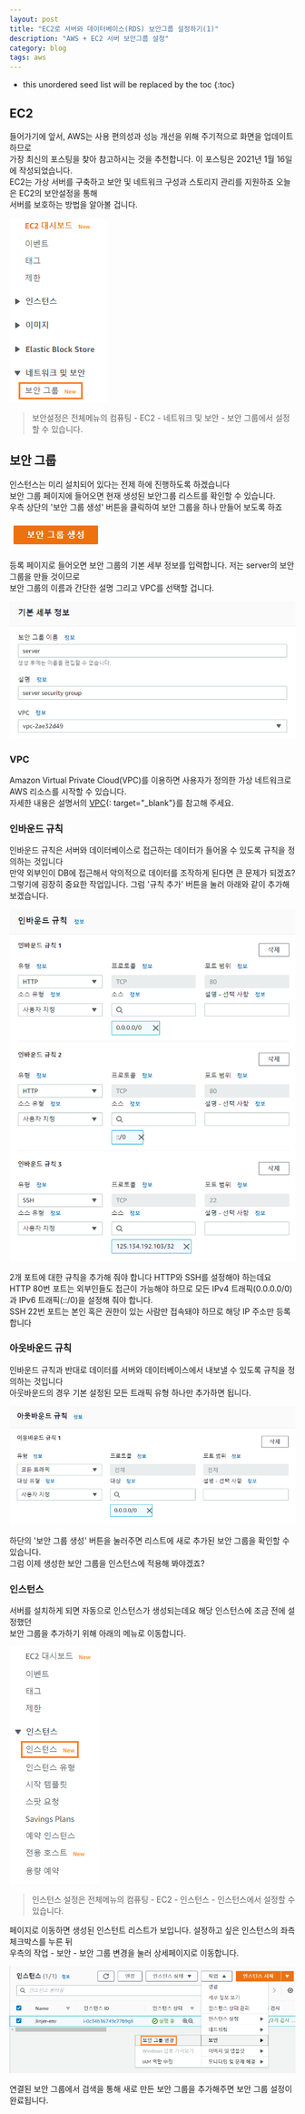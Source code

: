 ```yaml
---
layout: post
title: "EC2로 서버와 데이터베이스(RDS) 보안그룹 설정하기(1)"
description: "AWS + EC2 서버 보안그룹 설정"
category: blog
tags: aws
---
```


<!--more-->

* this unordered seed list will be replaced by the toc
{:toc}

## EC2

들어가기에 앞서, AWS는 사용 편의성과 성능 개선을 위해 주기적으로 화면을 업데이트 하므로    
가장 최신의 포스팅을 찾아 참고하시는 것을 추천합니다. 이 포스팅은 2021년 1월 16일에 작성되었습니다.   
EC2는 가상 서버를 구축하고 보안 및 네트워크 구성과 스토리지 관리를 지원하죠 오늘은 EC2의 보안설정을 통해    
서버를 보호하는 방법을 알아볼 겁니다.  

![Menu](/assets/img/2021-01-16/menu.png)

> 보안설정은 전체메뉴의 컴퓨팅 - EC2 - 네트워크 및 보안 - 보안 그룹에서 설정할 수 있습니다.


## 보안 그룹

인스턴스는 미리 설치되어 있다는 전제 하에 진행하도록 하겠습니다  
보안 그룹 페이지에 들어오면 현재 생성된 보안그룹 리스트를 확인할 수 있습니다.   
우측 상단의 '보안 그룹 생성' 버튼을 클릭하여 보안 그룹을 하나 만들어 보도록 하죠    

![Register Button](/assets/img/2021-01-16/register.png)  

등록 페이지로 들어오면 보안 그룹의 기본 세부 정보를 입력합니다. 저는 server의 보안 그룹을 만들 것이므로     
보안 그룹의 이름과 간단한 설명 그리고 VPC를 선택할 겁니다.  

![Register Button](/assets/img/2021-01-16/info.png)  


### VPC

Amazon Virtual Private Cloud(VPC)를 이용하면 사용자가 정의한 가상 네트워크로 AWS 리소스를 시작할 수 있습니다.  
자세한 내용은 설명서의 [VPC](https://docs.aws.amazon.com/ko_kr/vpc/latest/userguide/what-is-amazon-vpc.html){: target="_blank"}를 참고해 주세요.  
 
### 인바운드 규칙

인바운드 규칙은 서버와 데이터베이스로 접근하는 데이터가 들어올 수 있도록 규칙을 정의하는 것입니다  
만약 외부인이 DB에 접근해서 악의적으로 데이터를 조작하게 된다면 큰 문제가 되겠죠?     
그렇기에 굉장히 중요한 작업입니다. 그럼 '규칙 추가' 버튼을 눌러 아래와 같이 추가해 보겠습니다. 

![InBound](/assets/img/2021-01-16/inbound.png)  
 
2개 포트에 대한 규칙을 추가해 줘야 합니다 HTTP와 SSH를 설정해야 하는데요      
HTTP 80번 포트는 외부인들도 접근이 가능해야 하므로 모든 IPv4 트래픽(0.0.0.0/0)과 IPv6 트래픽(::/0)을 설정해 줘야 합니다.   
SSH 22번 포트는 본인 혹은 권한이 있는 사람만 접속돼야 하므로 해당 IP 주소만 등록합니다   


### 아웃바운드 규칙

인바운드 규칙과 반대로 데이터를 서버와 데이터베이스에서 내보낼 수 있도록 규칙을 정의하는 것입니다  
아웃바운드의 경우 기본 설정된 모든 트래픽 유형 하나만 추가하면 됩니다.   

![OutBound](/assets/img/2021-01-16/outbound.png)   

하단의 '보안 그룹 생성' 버튼을 눌러주면 리스트에 새로 추가된 보안 그룹을 확인할 수 있습니다.  
그럼 이제 생성한 보안 그룹을 인스턴스에 적용해 봐야겠죠? 

### 인스턴스

서버를 설치하게 되면 자동으로 인스턴스가 생성되는데요 해당 인스턴스에 조금 전에 설정했던     
보안 그룹을 추가하기 위해 아래의 메뉴로 이동합니다.
 
![Menu](/assets/img/2021-01-16/menu2.png)    

> 인스턴스 설정은 전체메뉴의 컴퓨팅 - EC2 - 인스턴스 - 인스턴스에서 설정할 수 있습니다.

페이지로 이동하면 생성된 인스턴트 리스트가 보입니다. 설정하고 싶은 인스턴스의 좌측 체크박스를 누른 뒤  
우측의 작업 - 보안 - 보안 그룹 변경을 눌러 상세페이지로 이동합니다.  

![Instance](/assets/img/2021-01-16/instance.png)

연결된 보안 그룹에서 검색을 통해 새로 만든 보안 그룹을 추가해주면 보안 그룹 설정이 완료됩니다.  

